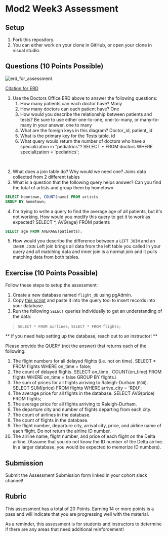 # Mod2 Week3 Assessment

## Setup
1. Fork this repository.
1. You can either work on your clone in GitHub, or open your clone in visual studio.

## Questions (10 Points Possible)

<img alt="erd_for_assessment" src="https://github.com/modelmapper/modelmapper/assets/11747682/60bebb3c-9faa-4f3e-ae0a-7df7dde06784">

[Citation for ERD](https://circle.visual-paradigm.com/hospital/)
1. Use the Doctors Office ERD above to answer the following questions:
    1. How many patients can each doctor have? 
    Many
    3. How many doctors can each patient have?
    One
    5. How would you describe the relationship between patients and tests? Be sure to use either one-to-one, one-to-many, or many-to-many in your answer.
    one to many
    7. What are the foreign keys in this diagram?
    Doctor_id, patient_id
    9. What is the primary key for the Tests table.
    id
    11. What query would return the number of doctors who have a specialization in "pediatrics"?
    SELECT * FROM doctors WHERE specialization = 'pediatrics';

<br>

2. What does a join table do? Why would we need one?
Joins data collected from 2 different tables
4. What is a question that the following query helps answer?
Can you find the total of artists and group them by hometown
```SQL
SELECT hometown, COUNT(name) FROM artists
GROUP BY hometown;
```

4. I'm trying to write a query to find the average age of all patients, but it's not working. How would you modify this query to get it to work as expected?
SELECT *, AVG(age) FROM patients
```SQL
SELECT age FROM AVERAGE(patients);
```
5. How would you describe the difference between a `LEFT JOIN` and an `INNER JOIN`
Left join brings all data from the left table you called in your query and all matching data and inner join is a normal join and it pulls matching data from both tables.
 
## Exercise (10 Points Possible)

Follow these steps to setup the assessment:
1. Create a new database named `flight_db` using pgAdmin.
2. Copy [this script](https://launch.turing.edu/module2/assessments/flight_db.txt) and paste it into the query tool to insert records into your database.
3. Run the following `SELECT` queries individually to get an understanding of the data:
> `SELECT * FROM airlines;`
> `SELECT * FROM flights;`

** If you need help setting up the database, reach out to an instructor! **

Please provide the QUERY (not the answer) that returns each of the following:
1. The flight numbers for all delayed flights (i.e. not on time).
SELECT * FROM flights WHERE on_time = false;
3. The count of delayed flights.
SELECT on_time , COUNT(on_time) FROM flights WHERE on_time = false GROUP BY flights.i
5. The sum of prices for all flights arriving to Raleigh-Durham (`RDU`).
SELECT SUM(price) FROM flights WHERE arrive_city = 'RDU';
7. The average price for all flights in the database.
SELECT  AVG(price) FROM flights;
9. The average price for all flights arriving to Raleigh-Durham.
10. The departure city and number of flights departing from each city.
11. The count of airlines in the database.
12. The count of flights in the database.
13. The flight number, departure city, arrival city, price, and airline name of each flight. Do not return the airline ID number.
14. The airline name, flight number, and price of each flight on the Delta airline. (Assume that you do not know the ID number of the Delta airline. In a larger database, you would be expected to memorize ID numbers).

## Submission

Submit the Assessment Submission form linked in your cohort slack channel!

## Rubric

This assessment has a total of 20 Points. Earning 14 or more points is a pass and will indicate that you are progressing well with the material.

As a reminder, this assessment is for students and instructors to determine if there are any areas that need additional reinforcement!
